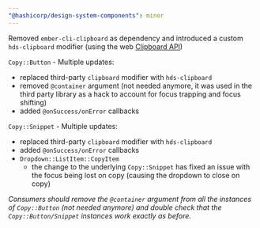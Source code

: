 ```yaml
---
"@hashicorp/design-system-components": minor
---
```


Removed `ember-cli-clipboard` as dependency and introduced a custom `hds-clipboard` modifier (using the web [Clipboard API](https://developer.mozilla.org/en-US/docs/Web/API/Clipboard_API))

`Copy::Button` - Multiple updates:

  - replaced third-party `clipboard` modifier with `hds-clipboard`
  - removed `@container` argument (not needed anymore, it was used in the third party library as a hack to account for focus trapping and focus shifting)
  - added `@onSuccess/onError` callbacks

`Copy::Snippet` - Multiple updates:

  - replaced third-party `clipboard` modifier with `hds-clipboard`
  - added `@onSuccess/onError` callbacks
- `Dropdown::ListItem::CopyItem`
  - the change to the underlying `Copy::Snippet` has fixed an issue with the focus being lost on copy (causing the dropdown to close on copy)

_Consumers should remove the `@container` argument from all the instances of `Copy::Button` (not needed anymore) and double check that the `Copy::Button/Snippet` instances work exactly as before._
